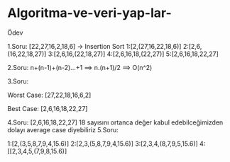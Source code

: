 # Algoritma-ve-veri-yap-lar-
Ödev


1.Soru:
[22,27,16,2,18,6] -> Insertion Sort
 1:[2,(27,16,22,18,6)]
 2:[2,6,(16,22,18,27)] 
 3:[2,6,16,(22,18,27)]
 4:[2,6,16,18,(22,27)]
 5:[2,6,16,18,22,27]

2.Soru:
n+(n-1)+(n-2)...+1 ==>  n.(n+1)/2 ==> O(n^2)

3.Soru:

Worst Case: [27,22,18,16,6,2]

Best Case: [2,6,16,18,22,27]

4.Soru:
  [2,6,16,18,22,27] 18 sayısını ortanca değer kabul edebilceğimizden dolayı average case diyebiliriz
5.Soru:

1:[2,(3,5,8,7,9,4,15.6)]
2:[2,3,(5,8,7,9,4,15.6)]
3:[2,3,4,(8,7,9,5,15.6)]
4:[[2,3,4,5,(7,9,8,15.6)]
